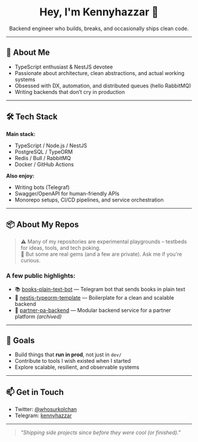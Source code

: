 <h1 align="center">Hey, I'm Kennyhazzar 👋</h1>
<p align="center">Backend engineer who builds, breaks, and occasionally ships clean code.</p>

---

## 🧠 About Me

- TypeScript enthusiast & NestJS devotee  
- Passionate about architecture, clean abstractions, and actual working systems  
- Obsessed with DX, automation, and distributed queues (hello RabbitMQ)  
- Writing backends that don’t cry in production

---

## 🛠 Tech Stack

**Main stack:**
- TypeScript / Node.js / NestJS  
- PostgreSQL / TypeORM  
- Redis / Bull / RabbitMQ  
- Docker / GitHub Actions  

**Also enjoy:**
- Writing bots (Telegraf)  
- Swagger/OpenAPI for human-friendly APIs  
- Monorepo setups, CI/CD pipelines, and service orchestration

---

## 📦 About My Repos

> ⚠️ Many of my repositories are experimental playgrounds – testbeds for ideas, tools, and tech poking.  
> 💎 But some are real gems (and a few are private). Ask me if you're curious.

### A few public highlights:
- 📚 [books-plain-text-bot](https://github.com/kennyhazzar/books-plain-text-bot) — Telegram bot that sends books in plain text  
- 🔧 [nestjs-typeorm-template](https://github.com/kennyhazzar/nestjs-typeorm-template) — Boilerplate for a clean and scalable backend  
- 🧩 [partner-pa-backend](https://github.com/kennyhazzar/partner-pa-backend) — Modular backend service for a partner platform *(archived)*

---

## 🎯 Goals

- Build things that **run in prod**, not just in `dev/`  
- Contribute to tools I wish existed when I started  
- Explore scalable, resilient, and observable systems  

---

## 📫 Get in Touch

- Twitter: [@whosurkolchan](https://twitter.com/whosurkolchan)
- Telegram: [kennyhazzar](https://t.me/kennyhazzar)

---

> _"Shipping side projects since before they were cool (or finished)."_
